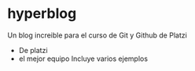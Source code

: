 # hyperblog
Un blog increible para el curso de Git y Github de Platzi

- De platzi
- el mejor equipo 
Incluye varios ejemplos
